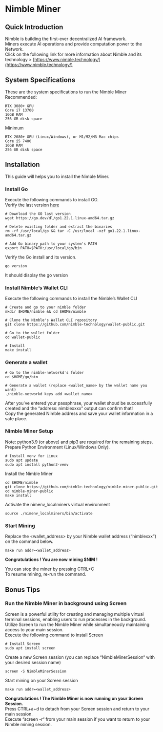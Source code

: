 # Nimble Miner

## Quick Introduction
Nimble is building the first-ever decentralized AI framework.  
Miners execute AI operations and provide computation power to the Network.  
Click on the following link for more information about Nimble and its technology > [https://www.nimble.technology/](https://www.nimble.technology/)

## System Specifications
These are the system specifications to run the Nimble Miner
Recommended:
```
RTX 3080+ GPU
Core i7 13700
16GB RAM
256 GB disk space
```
Minimum
```
RTX 2080+ GPU (Linux/Windows), or M1/M2/M3 Mac chips
Core i5 7400
16GB RAM
256 GB disk space
```

## Installation
This guide will helps you to install the Nimble Miner.

### Install Go
Execute the following commands to install GO.  
Verify the last version [here](https://go.dev/dl/)
```
# Download the GO last version
wget https://go.dev/dl/go1.22.1.linux-amd64.tar.gz

# Delete existing folder and extract the binaries
rm -rf /usr/local/go && tar -C /usr/local -xzf go1.22.1.linux-amd64.tar.gz

# Add Go binary path to your system's PATH
export PATH=$PATH:/usr/local/go/bin
```
Verify the Go install and its version.
```
go version
```
It should display the go version

### Install Nimble’s Wallet CLI
Execute the following commands to install the Nimble’s Wallet CLI
```
# Create and go to your nimble folder
mkdir $HOME/nimble && cd $HOME/nimble

# Clone the Nimble's Wallet CLI repository
git clone https://github.com/nimble-technology/wallet-public.git

# Go to the wallet folder
cd wallet-public

# Install
make install
```

### Generate a wallet
```
# Go to the nimble-networkd's folder
cd $HOME/go/bin

# Generate a wallet (replace <wallet_name> by the wallet name you want)
./nimble-networkd keys add <wallet_name>
```
After you've entered your passphrase, your wallet shoud be successfully created and the “address: nimblexxxx” output can confirm that!  
Copy the generated Nimble address and save your wallet information in a safe place.

### Nimble Miner Setup
Note: python3.9 (or above) and pip3 are required for the remaining steps.  
Prepare Python Environment (Linux/Windows Only).
```
# Install venv for Linux
sudo apt update
sudo apt install python3-venv
```
Install the Nimble Miner
```
cd $HOME/nimble
git clone https://github.com/nimble-technology/nimble-miner-public.git
cd nimble-miner-public
make install
```
Activate the nimenv_localminers virtual environment
```
source ./nimenv_localminers/bin/activate
```

### Start Mining
Replace the <wallet_address> by your Nimble wallet address (“nimblexxx”) on the command below.
```
make run addr=<wallet_address>
```

**Congratulations ! You are now mining $NIM !**  

You can stop the miner by pressing CTRL+C   
To resume mining, re-run the command.

## Bonus Tips

### Run the Nimble Miner in background using Screen
Screen is a powerful utility for creating and managing multiple virtual terminal sessions, enabling users to run processes in the background.   
Utilize Screen to run the Nimble Miner while simultaneously maintaining access to your main session.  
Execute the following command to install Screen
```
# Install Screen
sudo apt install screen
```
Create a new Screen session (you can replace “NimbleMinerSession“ with your desired session name)
```
screen -S NimbleMinerSession
```
Start mining on your Screen session
```
make run addr=<wallet_address>
```
**Congratulations ! The Nimble Miner is now running on your Screen Session.**  
Press CTRL+a+d to detach from your Screen session and return to your main session.  
Execute “screen -r“ from your main session if you want to return to your Nimble mining session.
